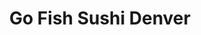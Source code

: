 ---
layout: place
title: "Go Fish Sushi Denver"
permalink: /colorado/denver/go-fish-sushi-denver.html
stateAbbr: CO
stateName: Colorado
cityName: Denver
seo:
  name: "Go Fish Sushi Denver"
  type: Restaurant
  links: null
description: "Go Fish Sushi Denver serves delicious sushi in Denver, Colorado. Try fresh Japanese dishes for a great dining experience. "
place_id: ChIJw8dMmh9_bIcRZMATPy9nWwo
photos:
  - name: >-
      places/ChIJw8dMmh9_bIcRZMATPy9nWwo/photos/AeeoHcJB8WezgT4MEkN0hjvGPHPpDXrbZV0Fh9jUgWGPOSXbvw9uIgggCh9VsBrO_Zu0q-YVwI8OSUuhq7TO9jkdQEi00iOD8q4TxzjXizOhLJK78xV4ffmhuqomGBjhmlPhJzxt7Fg7zlXmRkE0bHZiof8brI2sAjHYEwpzOI5coCDCPRufSRSRTfGxg6GxWTbtvCuddf5n7jJnk-Fx-VaubKkFJ6IFJ9CFMlTJGSazkqwyPIL1t_ui9JoW76MhVE1EYLp1Fj5ppVRJUaRZhW5YDcsHcA-9dRiS72O-E3bCrazLqTsj83dm7hMvIm9yyaKZIlTH6kuZGK8LSy5MOz625Q74-Ir1pqqeqz7JHE2zZDfD85ARlTPS0SkpL4V_eMhuWopvJ0IYIa6tlEMHIgFUY2dudzmMQpm5fzWC5Co9t2PnzQ
    widthPx: 4032
    heightPx: 3024
    authorAttributions:
      - displayName: Daniel Garcia
        uri: https://maps.google.com/maps/contrib/110127705692273724350
        photoUri: >-
          https://lh3.googleusercontent.com/a-/ALV-UjUn4pUIXdcIkJxYsPm6w2Jb55vuP9oU8Asuz9G1DJpWCtqIOkkR=s100-p-k-no-mo
    flagContentUri: >-
      https://www.google.com/local/imagery/report/?cb_client=maps_api_places.places_api&image_key=!1e10!2sCIHM0ogKEICAgIDEiImrCA&hl=en-US
    googleMapsUri: >-
      https://www.google.com/maps/place//data=!3m4!1e2!3m2!1sCIHM0ogKEICAgIDEiImrCA!2e10!4m2!3m1!1s0x876c7f1f9a4cc7c3:0xa5b672f3f13c064
  - name: >-
      places/ChIJw8dMmh9_bIcRZMATPy9nWwo/photos/AeeoHcLX_9ERftAMaQcVeQwyQk8s_S91XZbQKi2a9PmzwV_wz66NflBa7L2BYcl38h6sxngFe8x9wItJL0B5x860JQQLI5Lgc2vXqhfGEe8vpca8EfsZH7-dTYOtw_maAYOMdnKhQI_2BP1bqV1KaKwx4J2ZI86pLM7okSpu701I4BCF0q1fblaur5mFAYjGgB3t4VWKnT41DR5ZmD-XHdmzHIltV86DlWZMph01sg__z1lkgEbVBkb2OIGZhxW1txYamLJ-AM6ynbhdhW3q9aLgsVo9r3Rnnpz9CugAsWaKlgqk1oRFpPYUuA3ulyHqiZsEW7BnlwcczfHvkyF8QaWSUtEoFv0Uo-4kCTr_JrP282hh77JGdkmqE87shtu_m8NO2nmD5KJPunr2bHkRHcb7BFP8EyRYumzqxVZ8yiKqYr4ZLHq2
    widthPx: 960
    heightPx: 1280
    authorAttributions:
      - displayName: Jon Lee
        uri: https://maps.google.com/maps/contrib/105333342143573519863
        photoUri: >-
          https://lh3.googleusercontent.com/a-/ALV-UjV6vaLx5VxOSE0dviZQwNcNdS-hVklpvmvRPTI1LMljZbNXTw_k=s100-p-k-no-mo
    flagContentUri: >-
      https://www.google.com/local/imagery/report/?cb_client=maps_api_places.places_api&image_key=!1e10!2sCIHM0ogKEICAgICnvKbamQE&hl=en-US
    googleMapsUri: >-
      https://www.google.com/maps/place//data=!3m4!1e2!3m2!1sCIHM0ogKEICAgICnvKbamQE!2e10!4m2!3m1!1s0x876c7f1f9a4cc7c3:0xa5b672f3f13c064
  - name: >-
      places/ChIJw8dMmh9_bIcRZMATPy9nWwo/photos/AeeoHcLJZGtjR-VZx8n0yZFGmjLc-sKFniCUi2VIzuuXhaSCX22irD4MzBFm448wJQ9qXFWmJsBxMJCFMwxd1KQr40MPVbIkbeu3bo4EKQftzDseTcp9bFvi1vDNz7apAtSxfSGXztDyHrppriKgx1u1Bhr3peojlF1SwosdTFg_4PK60X3W1xpk4QLLixdoEtuJv-GVyHUgEBK8nDwP-qcL6Ki5qKPXDxDbVblbQ-y5Zg-3TR1SVib8-O5IYTfmQS9_vjOFi7UH5dX2YhV4u0vlgHb6DMu9JHcaWQeRzARRpqGmVCglw_0pz-jkZwhLcdS8cPEg3ynD8VW5Jf1e3QngAcyBJJ9HlIFSRNb8iXJXCgQ7n6e32kRQZ3ALkoJUbMtDPJqrk_sTt5NzL7GwZiMmpP77Me4LxKm0T-5fmeiYiZmNCg
    widthPx: 4032
    heightPx: 3024
    authorAttributions:
      - displayName: Amanda Clapham
        uri: https://maps.google.com/maps/contrib/108502916598136914577
        photoUri: >-
          https://lh3.googleusercontent.com/a-/ALV-UjVOSJdxP6FBIGqBXwOSDcrWlldRQVQkHwDX3gcv2lL0Gw79xhmr=s100-p-k-no-mo
    flagContentUri: >-
      https://www.google.com/local/imagery/report/?cb_client=maps_api_places.places_api&image_key=!1e10!2sCIHM0ogKEICAgMCI3LTNfQ&hl=en-US
    googleMapsUri: >-
      https://www.google.com/maps/place//data=!3m4!1e2!3m2!1sCIHM0ogKEICAgMCI3LTNfQ!2e10!4m2!3m1!1s0x876c7f1f9a4cc7c3:0xa5b672f3f13c064
  - name: >-
      places/ChIJw8dMmh9_bIcRZMATPy9nWwo/photos/AeeoHcIsElkF192JQC3D9IBwrcWEG8x9QaUm0etpk-OECIe-HK-7BmfeoZMMh9Xm1w8AAm7GnJqklrVDEgZJzxrk1lUeivkCb-uUYY7MS6WDmAQ7UvN0cxGeCYgp1nCqDen9PScIA6NKSrCO_mx2orj1HpTLVHLiZiGw89ghVv1gMlsdQY7anBgQuWWijRHnTMTx7xtPagRQ_YfMEVLfVPPBVX_Npxm5nxwxAgCSUiOE77JwFevcgOuelKcC3_ouYB0sT9uPO0aQO99cK-yhVYZ-HDlG3jIHsInD281_-ZXD4NjRWe4SLQEb0tWdjE9oUCvSxu0WQbXkFdemyOyRr7fq6DECRDzLHhXoz0M2h6rH7BIbK_iztiwUpEmQmYUQcwMgtSXa_6FsPjftkyGVOdmo8YE6Dquo-dYLXeml5dDQgyamq_E
    widthPx: 3000
    heightPx: 4000
    authorAttributions:
      - displayName: Alicia
        uri: https://maps.google.com/maps/contrib/107490474901895204975
        photoUri: >-
          https://lh3.googleusercontent.com/a-/ALV-UjXLsLX2lkvwwBVjbGO9efsMCzAikw4I8meV3NgMntpKvf65FUxZ=s100-p-k-no-mo
    flagContentUri: >-
      https://www.google.com/local/imagery/report/?cb_client=maps_api_places.places_api&image_key=!1e10!2sCIHM0ogKEICAgICXi9e-lgE&hl=en-US
    googleMapsUri: >-
      https://www.google.com/maps/place//data=!3m4!1e2!3m2!1sCIHM0ogKEICAgICXi9e-lgE!2e10!4m2!3m1!1s0x876c7f1f9a4cc7c3:0xa5b672f3f13c064
  - name: >-
      places/ChIJw8dMmh9_bIcRZMATPy9nWwo/photos/AeeoHcJCwmlKSExcqMxaK-9yUHS2MkcBdBBqhpW-Ga1UgGgLMk9HyTgrMTLKfhp9eqHLfTxjrOki5R-HB4JYsRFDc7zQ-Ei33OXDCswSr5pDuZrOIDUp4i0poBNpTPdkoh4m9LEyZ3Dj_q5dOCUAZBm3DAHQfzPczwVX62_z8NgKKbcGxUhr3OvZ8mKPZKv58BOgn9wM3SOOBF5NtKVD0N6VdjlKgH0vE9fIMIPfaM_6J13LNpWkdpgTDhOfUo8luJedQ79poU5DJcRu9HkVykAQke09xbcuUZfDk2EkAZ42kxP_VCvpOfyZxHdZkpXBy1rJ5wSovKLpqnVVNCEcZqDDeOg8-Oo_3gAL_Dcb5fAUtrCacTmppFKC4JItHgRe9zFsN5EEfhXvuTrJFl6K2fDNPrMLuiJyyDBehsRHp8yo9499og
    widthPx: 2268
    heightPx: 4032
    authorAttributions:
      - displayName: Melissa Taing
        uri: https://maps.google.com/maps/contrib/109465514234706886468
        photoUri: >-
          https://lh3.googleusercontent.com/a-/ALV-UjWf8DPzetTqhkUobSzhiM_wnfiYo3mppAOolO66Q3hVkDA51t3r=s100-p-k-no-mo
    flagContentUri: >-
      https://www.google.com/local/imagery/report/?cb_client=maps_api_places.places_api&image_key=!1e10!2sCIHM0ogKEICAgIC3s92eMA&hl=en-US
    googleMapsUri: >-
      https://www.google.com/maps/place//data=!3m4!1e2!3m2!1sCIHM0ogKEICAgIC3s92eMA!2e10!4m2!3m1!1s0x876c7f1f9a4cc7c3:0xa5b672f3f13c064
  - name: >-
      places/ChIJw8dMmh9_bIcRZMATPy9nWwo/photos/AeeoHcKUJeD4Cn7I4VWfZTtkGv5ojBgM1Ch2Ea7bDPTLE8-JJ7ucV_XWPLbSkQyhjkmysuVOtJEzjQGVCifs__c8WN7nPspUlZtepHa1Ic6YHEYL5IM-Yb4Y8EsUtbHjPR_aAQP5HjgoAU4I9D7cBhyTikak794pgz88-CaPcIU4uzKQSSRe2KEk5iAOc5LCu1y3lKDTUotKnOCs6sxfe83uJ7_SdFjR60ZQRzxLEJQWMaApJj3CoWjxhBj4Sg02Q18wi70s5LEmMeMXbclelw4gS6IX6GWed4W-UELZe3vqQqp0UIu8ShtZq6Sgt8xxVxVnpNUA-Aii9-yknTvp_vALd6S2DpYHDFQ8pVp6dPN_gNNlFiJ-XFMYgIqW7eT4ymD5m3fRr4g7P6rCYstjYNr30XLo5R8vXQpTyEyZFkuu14AkyA
    widthPx: 3024
    heightPx: 4032
    authorAttributions:
      - displayName: Alyssa Murfey
        uri: https://maps.google.com/maps/contrib/105729567715429272195
        photoUri: >-
          https://lh3.googleusercontent.com/a-/ALV-UjV79XJqlkkcDrVMFelUPiDxqV5LGiMYu2dfc5C1QuOhuBO4MGm1=s100-p-k-no-mo
    flagContentUri: >-
      https://www.google.com/local/imagery/report/?cb_client=maps_api_places.places_api&image_key=!1e10!2sCIHM0ogKEICAgIDzkK7VLg&hl=en-US
    googleMapsUri: >-
      https://www.google.com/maps/place//data=!3m4!1e2!3m2!1sCIHM0ogKEICAgIDzkK7VLg!2e10!4m2!3m1!1s0x876c7f1f9a4cc7c3:0xa5b672f3f13c064
  - name: >-
      places/ChIJw8dMmh9_bIcRZMATPy9nWwo/photos/AeeoHcIZZvg5HWucZwyJbVUhEkAn38kv5PlgLVnOvBdrElcpax9ltXIX5whTG23wLYH6D8528wv8OpWEblz5FZb4-thnFcPOSlZRkULbaABwrU4ol0l8iB46W5ocMxtdbYuupwmEkuwHICMDSa5moerLjaM1UMYkTJsw9TJYzzKeCHn872RI5JnY3gdYNxATjYRW8zsFZkgoa2HEaqMaOuKRrLOwJ9TtXrREah8Lw38dlVty0msgS53vUHawNF0Z-GP_g2X2AP1GF3ap9_Qbd8MQUNVnYzQpXVHDUzk_pivOasHlEwHxITjr_rVHPUo08DuIVoR4WePt_AOskC7PnvC_DZeJyWAO84vAANJZtLGB5McvmCehdFZNRCF_nbhXWlNLC64-FKlF9WIsxGyPEyUSd4rEmLxC5btmfCv9W5TG6GgmKw
    widthPx: 4000
    heightPx: 3000
    authorAttributions:
      - displayName: Kevin Welty
        uri: https://maps.google.com/maps/contrib/101300141200917062490
        photoUri: >-
          https://lh3.googleusercontent.com/a-/ALV-UjUhEuyzD0qg_K6_lEvjR6pNK-wvDFQYsLyxDqbB_V7Y_rlLvp1l4A=s100-p-k-no-mo
    flagContentUri: >-
      https://www.google.com/local/imagery/report/?cb_client=maps_api_places.places_api&image_key=!1e10!2sCIHM0ogKEICAgIDZxtmgDw&hl=en-US
    googleMapsUri: >-
      https://www.google.com/maps/place//data=!3m4!1e2!3m2!1sCIHM0ogKEICAgIDZxtmgDw!2e10!4m2!3m1!1s0x876c7f1f9a4cc7c3:0xa5b672f3f13c064
  - name: >-
      places/ChIJw8dMmh9_bIcRZMATPy9nWwo/photos/AeeoHcJBMrbculDVkESkDNp43BFoTlImFZleHi7Fy7WEVX9VP4XZzDFFlxd4Q2D5StQ1spCcwyqaHHQ-_F5n8YYRFusdsjYCVOq175SMknr5JExo8W-XcxPbbxOOw8srveU8FSJom9GVgp3QU8GUl6m8cs0om64ohuMLkVVnf5Sa6VyZEQ126I2yyvC681Y9UtFsZZdi-jqri9q7xr-RCZmoY7hY5kucV0XQ_helUEd7zFiYS8DaOibAyFicJJQI51JL8gF7aKfYdsUjJ7QRERwcCRmihvvvLb4jNMaE2N6zDdrvf1Ymp6DJBOyApCs6S9Mh0nrCCvALBvhP8Z2_BbJREtbkd4oGAbElOtJkQXI8UgpVlm1WTBNFeAsUm3lPw_8BQZExNsdaqBlIcgHRn_GrxEV-KYswQdX7cgtaW38dmjB5HA
    widthPx: 2749
    heightPx: 3665
    authorAttributions:
      - displayName: Jacqueline
        uri: https://maps.google.com/maps/contrib/102854638050628771208
        photoUri: >-
          https://lh3.googleusercontent.com/a-/ALV-UjVFwxt431tczHEmwJtuHGilHG_0lg-DHNw5cfJqdImtG9BTAk7RVg=s100-p-k-no-mo
    flagContentUri: >-
      https://www.google.com/local/imagery/report/?cb_client=maps_api_places.places_api&image_key=!1e10!2sCIHM0ogKEICAgIDBhbzkew&hl=en-US
    googleMapsUri: >-
      https://www.google.com/maps/place//data=!3m4!1e2!3m2!1sCIHM0ogKEICAgIDBhbzkew!2e10!4m2!3m1!1s0x876c7f1f9a4cc7c3:0xa5b672f3f13c064
  - name: >-
      places/ChIJw8dMmh9_bIcRZMATPy9nWwo/photos/AeeoHcL5_U_oaxOAFeNx4zYJHyDv3Yjx6Nc8PXp8dRCbDaR6UXm78JPlwByUc3nsEMIWNvamjIMCQOBRU1xJbyb09zT9VS8EwlzMKuzSLD0O5p7UsWOsLsFoYtCqoqNdKv7cugjsZEHMAO7lHq7FsFwZEKwMyL7KcyK1fZPXEIVD4YFIlAma7I3bj2dzGsqoG_Rjhp4fl_pAd-zNJQ4Hq0inq6A-cS0yogfQ0Mi1vTRx9FBId0BNJjxtj4P97HdBfFGumbNV0reTjpz11nTZEYMR4vIEOPB-QM_lohlVrsbc3PYVSzXjTJkJSrZrT0xd4MfWJC1L-s4LjNZ-kGm4z-oSYCPhDUela3EkSvCX8oI9FqaBEwAigXCaJ_fV9JCLyfp8zq0ElwzMBj5fAIQF2kalELSVXzXQHwUNT3NMpkvcinFe7IKR
    widthPx: 4000
    heightPx: 3000
    authorAttributions:
      - displayName: Kevin Welty
        uri: https://maps.google.com/maps/contrib/101300141200917062490
        photoUri: >-
          https://lh3.googleusercontent.com/a-/ALV-UjUhEuyzD0qg_K6_lEvjR6pNK-wvDFQYsLyxDqbB_V7Y_rlLvp1l4A=s100-p-k-no-mo
    flagContentUri: >-
      https://www.google.com/local/imagery/report/?cb_client=maps_api_places.places_api&image_key=!1e10!2sCIHM0ogKEICAgIDZ4diwnQE&hl=en-US
    googleMapsUri: >-
      https://www.google.com/maps/place//data=!3m4!1e2!3m2!1sCIHM0ogKEICAgIDZ4diwnQE!2e10!4m2!3m1!1s0x876c7f1f9a4cc7c3:0xa5b672f3f13c064
  - name: >-
      places/ChIJw8dMmh9_bIcRZMATPy9nWwo/photos/AeeoHcKwEH90Flozd74GaUf3IUYFqiHiQCuPqOd-nOK1GEw69de74cgSIb_lSTYqr8cC_aTOp8Q-XxC_DKIj9fDD2SFYXWG9QLwgru3xCfJfK3v5_dxo2EBvrOpjQJ65K0gB_rQ9aj2x3GZ-QTuADN-F32m64GDfhCuiertEBXK3tMxnkhYvSrsAFDX7jCehBPVRQIWj76m8BSsFFs2ow9U0y0ZgGJS15DrNV6p0plzpmF8SrIpKH1vv9ZnRyDtQnoAr6aafWqtOY9wmD7wxVd8q5v2kLV2zQDS_Cjliurl-HkV8vyEiIFlej2Qmk3U_AY9bAocBEvZROiK_bTmeHoz1s3wVze7aEhxmWUxTrzUeQfk5YU_We7dIwh6mkUnWvlugNzF9gMJgNIXLc2enmAVvcRD0twoieyiJOBm8CjJV7wiOeg
    widthPx: 3024
    heightPx: 4032
    authorAttributions:
      - displayName: Kim Wright
        uri: https://maps.google.com/maps/contrib/113130583253416607464
        photoUri: >-
          https://lh3.googleusercontent.com/a/ACg8ocKR2zMesQqckrufnQdUzNukOeSt8hFu9MHdadAfIY5U4-Bsfw=s100-p-k-no-mo
    flagContentUri: >-
      https://www.google.com/local/imagery/report/?cb_client=maps_api_places.places_api&image_key=!1e10!2sCIHM0ogKEICAgICN7qmdbA&hl=en-US
    googleMapsUri: >-
      https://www.google.com/maps/place//data=!3m4!1e2!3m2!1sCIHM0ogKEICAgICN7qmdbA!2e10!4m2!3m1!1s0x876c7f1f9a4cc7c3:0xa5b672f3f13c064
address: 1 Broadway St b108, Denver, CO 80203, USA
street: 1 Broadway St b108
city: Denver
state: CO
zip: '80203'
country: USA
neighborhood: Baker
latitude: '39.716847'
longitude: '-104.987747'
accessibility_options:
  wheelchairAccessibleParking: true
  wheelchairAccessibleEntrance: false
  wheelchairAccessibleRestroom: true
  wheelchairAccessibleSeating: true
business_status: OPERATIONAL
name: Go Fish Sushi Denver
google_maps_links:
  directionsUri: >-
    https://www.google.com/maps/dir//''/data=!4m7!4m6!1m1!4e2!1m2!1m1!1s0x876c7f1f9a4cc7c3:0xa5b672f3f13c064!3e0
  placeUri: https://maps.google.com/?cid=746303615879331940
  writeAReviewUri: >-
    https://www.google.com/maps/place//data=!4m3!3m2!1s0x876c7f1f9a4cc7c3:0xa5b672f3f13c064!12e1
  reviewsUri: >-
    https://www.google.com/maps/place//data=!4m4!3m3!1s0x876c7f1f9a4cc7c3:0xa5b672f3f13c064!9m1!1b1
  photosUri: >-
    https://www.google.com/maps/place//data=!4m3!3m2!1s0x876c7f1f9a4cc7c3:0xa5b672f3f13c064!10e5
primary_type: Sushi Restaurant
opening_hours:
  regular: null
  current: null
secondary_opening_hours:
  regular:
    weekdayDescriptions: null
    type: null
  current:
    weekdayDescriptions: null
    type: null
phone: null
price_level: null
price_range: null
rating: null
rating_count: 0
website: null
reviews: null
parking_options: null
payment_options: null
allow_dogs: null
curbside_pickup: null
delivery: null
dine_in: null
good_for_children: null
good_for_groups: null
good_for_sports: null
live_music: null
menu_for_children: null
outdoor_seating: null
reservable: null
restroom: null
serves_beer: null
serves_breakfast: null
serves_brunch: null
serves_cocktails: null
serves_coffee: null
serves_dinner: null
serves_dessert: null
serves_lunch: null
serves_vegetarian_food: null
serves_wine: null
takeout: null
update_category: essentials
summary: null

---